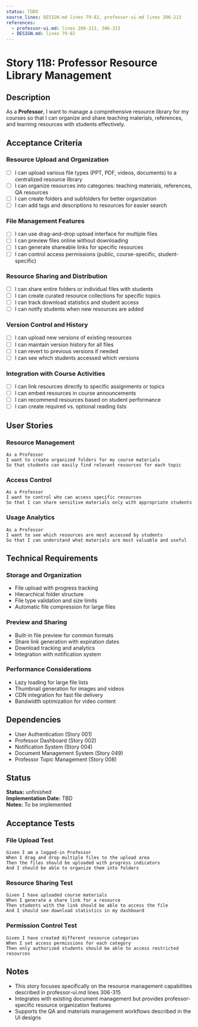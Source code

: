 ```yaml
---
status: TODO
source_lines: DESIGN.md lines 79-82, professor-ui.md lines 206-213
references:
  - professor-ui.md: lines 206-213, 306-315
  - DESIGN.md: lines 79-82
---
```


# Story 118: Professor Resource Library Management

## Description
As a **Professor**, I want to manage a comprehensive resource library for my courses so that I can organize and share teaching materials, references, and learning resources with students effectively.

## Acceptance Criteria

### Resource Upload and Organization
- [ ] I can upload various file types (PPT, PDF, videos, documents) to a centralized resource library
- [ ] I can organize resources into categories: teaching materials, references, QA resources
- [ ] I can create folders and subfolders for better organization
- [ ] I can add tags and descriptions to resources for easier search

### File Management Features
- [ ] I can use drag-and-drop upload interface for multiple files
- [ ] I can preview files online without downloading
- [ ] I can generate shareable links for specific resources
- [ ] I can control access permissions (public, course-specific, student-specific)

### Resource Sharing and Distribution
- [ ] I can share entire folders or individual files with students
- [ ] I can create curated resource collections for specific topics
- [ ] I can track download statistics and student access
- [ ] I can notify students when new resources are added

### Version Control and History
- [ ] I can upload new versions of existing resources
- [ ] I can maintain version history for all files
- [ ] I can revert to previous versions if needed
- [ ] I can see which students accessed which versions

### Integration with Course Activities
- [ ] I can link resources directly to specific assignments or topics
- [ ] I can embed resources in course announcements
- [ ] I can recommend resources based on student performance
- [ ] I can create required vs. optional reading lists

## User Stories

### Resource Management
```
As a Professor
I want to create organized folders for my course materials
So that students can easily find relevant resources for each topic
```

### Access Control
```
As a Professor  
I want to control who can access specific resources
So that I can share sensitive materials only with appropriate students
```

### Usage Analytics
```
As a Professor
I want to see which resources are most accessed by students
So that I can understand what materials are most valuable and useful
```

## Technical Requirements

### Storage and Organization
- File upload with progress tracking
- Hierarchical folder structure
- File type validation and size limits
- Automatic file compression for large files

### Preview and Sharing
- Built-in file preview for common formats
- Share link generation with expiration dates
- Download tracking and analytics
- Integration with notification system

### Performance Considerations
- Lazy loading for large file lists
- Thumbnail generation for images and videos
- CDN integration for fast file delivery
- Bandwidth optimization for video content

## Dependencies
- User Authentication (Story 001)
- Professor Dashboard (Story 002) 
- Notification System (Story 004)
- Document Management System (Story 049)
- Professor Topic Management (Story 008)


## Status
**Status:** unfinished  
**Implementation Date:** TBD  
**Notes:** To be implemented
## Acceptance Tests

### File Upload Test
```
Given I am a logged-in Professor
When I drag and drop multiple files to the upload area
Then the files should be uploaded with progress indicators
And I should be able to organize them into folders
```

### Resource Sharing Test
```
Given I have uploaded course materials
When I generate a share link for a resource
Then students with the link should be able to access the file
And I should see download statistics in my dashboard
```

### Permission Control Test
```
Given I have created different resource categories
When I set access permissions for each category
Then only authorized students should be able to access restricted resources
```

## Notes
- This story focuses specifically on the resource management capabilities described in professor-ui.md lines 306-315
- Integrates with existing document management but provides professor-specific resource organization features
- Supports the QA and materials management workflows described in the UI designs